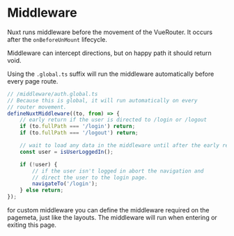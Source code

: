 # Middleware

Nuxt runs middleware before the movement of the VueRouter.
It occurs after the `onBeforeUnMount` lifecycle.

Middleware can intercept directions, but on happy path it should return void.

Using the `.global.ts` suffix will run the middleware automatically before every page route.

```ts
// /middleware/auth.global.ts
// Because this is global, it will run automatically on every
// router movement.
defineNuxtMiddleware((to, from) => {
    // early return if the user is directed to /login or /logout
    if (to.fullPath === '/login') return;
    if (to.fullPath === '/logout') return;

    // wait to load any data in the middleware until after the early returns, we want to keep this thin.
    const user = isUserLoggedIn();

    if (!user) {
        // if the user isn't logged in abort the navigation and
        // direct the user to the login page.
        navigateTo('/login');
    } else return;
});
```

for custom middleware you can define the middleware required on the pagemeta, just like the layouts. The middleware will run when entering or exiting this page. 
